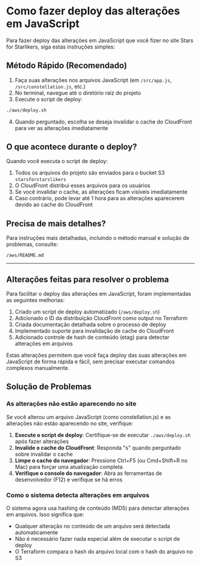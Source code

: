 # Como fazer deploy das alterações em JavaScript

Para fazer deploy das alterações em JavaScript que você fizer no site Stars for Starlikers, siga estas instruções simples:

## Método Rápido (Recomendado)

1. Faça suas alterações nos arquivos JavaScript (em `/src/app.js`, `/src/constellation.js`, etc.)
2. No terminal, navegue até o diretório raiz do projeto
3. Execute o script de deploy:

```bash
./aws/deploy.sh
```

4. Quando perguntado, escolha se deseja invalidar o cache do CloudFront para ver as alterações imediatamente

## O que acontece durante o deploy?

Quando você executa o script de deploy:

1. Todos os arquivos do projeto são enviados para o bucket S3 `starsforstarslikers`
2. O CloudFront distribui esses arquivos para os usuários
3. Se você invalidar o cache, as alterações ficam visíveis imediatamente
4. Caso contrário, pode levar até 1 hora para as alterações aparecerem devido ao cache do CloudFront

## Precisa de mais detalhes?

Para instruções mais detalhadas, incluindo o método manual e solução de problemas, consulte:

```
/aws/README.md
```

---

## Alterações feitas para resolver o problema

Para facilitar o deploy das alterações em JavaScript, foram implementadas as seguintes melhorias:

1. Criado um script de deploy automatizado (`/aws/deploy.sh`)
2. Adicionado o ID da distribuição CloudFront como output no Terraform
3. Criada documentação detalhada sobre o processo de deploy
4. Implementado suporte para invalidação de cache do CloudFront
5. Adicionado controle de hash de conteúdo (etag) para detectar alterações em arquivos

Estas alterações permitem que você faça deploy das suas alterações em JavaScript de forma rápida e fácil, sem precisar executar comandos complexos manualmente.

## Solução de Problemas

### As alterações não estão aparecendo no site

Se você alterou um arquivo JavaScript (como constellation.js) e as alterações não estão aparecendo no site, verifique:

1. **Execute o script de deploy**: Certifique-se de executar `./aws/deploy.sh` após fazer alterações
2. **Invalide o cache do CloudFront**: Responda "s" quando perguntado sobre invalidar o cache
3. **Limpe o cache do navegador**: Pressione Ctrl+F5 (ou Cmd+Shift+R no Mac) para forçar uma atualização completa
4. **Verifique o console do navegador**: Abra as ferramentas de desenvolvedor (F12) e verifique se há erros

### Como o sistema detecta alterações em arquivos

O sistema agora usa hashing de conteúdo (MD5) para detectar alterações em arquivos. Isso significa que:

- Qualquer alteração no conteúdo de um arquivo será detectada automaticamente
- Não é necessário fazer nada especial além de executar o script de deploy
- O Terraform compara o hash do arquivo local com o hash do arquivo no S3